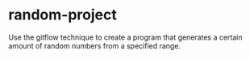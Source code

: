 # random-project
Use the gitflow technique to create a program that generates a certain amount of random numbers from a specified range. 
